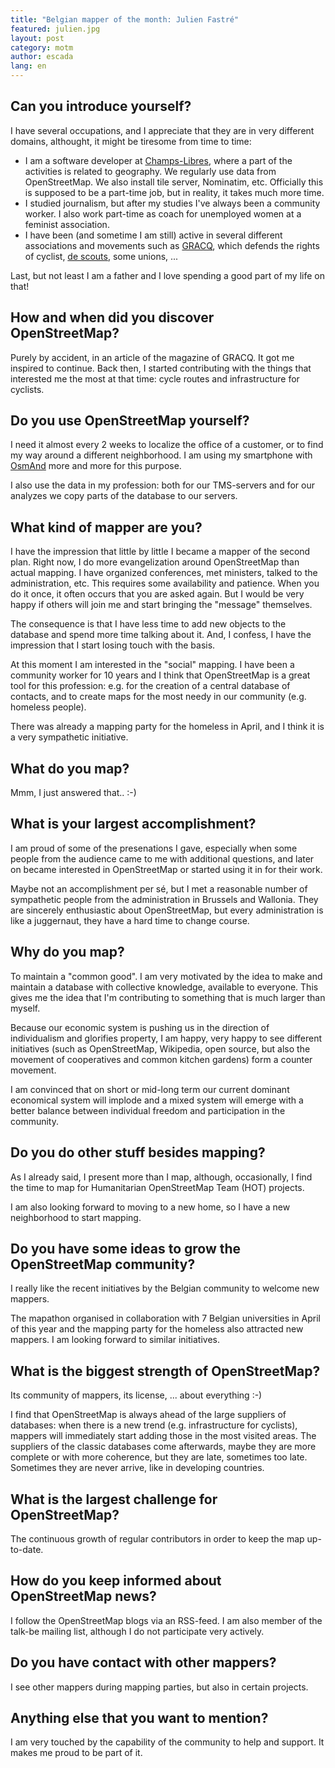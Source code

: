 ```yaml
---
title: "Belgian mapper of the month: Julien Fastré"
featured: julien.jpg
layout: post
category: motm
author: escada
lang: en
---
```


<h2>Can you introduce yourself?</h2>

<p>I have several occupations, and I appreciate that they are in very different domains, althought, it might be tiresome from time to time:</p>

<ul>
<li>I am a software developer at   <a href="http://www.champs-libres.coop/" rel="nofollow">Champs-Libres</a>, where a part of the activities is related to geography. We regularly use data from OpenStreetMap. We also install tile server, Nominatim, etc. Officially this is supposed to be a part-time job, but in reality, it takes much more time.</li>
<li>I studied journalism, but after my studies I've always been a community worker. I also work part-time as coach for unemployed women at a feminist association.</li>
<li>I have been (and sometime I am still) active in several different associations and movements such as <a href="http://www.gracq.org" rel="nofollow">GRACQ</a>, which defends the rights of cyclist,  <a href="http://lesscouts.be" rel="nofollow">de scouts</a>, some unions, ...</li>
</ul>

<p>Last, but not least I am a father and I love spending a good part of my life on that!</p>

<h2>How and when did you discover OpenStreetMap?</h2>

<p>Purely by accident, in an article of the magazine of GRACQ. It got me inspired to continue. Back then, I started contributing with the  things that interested me the most at that time: cycle routes and infrastructure for cyclists.</p>

<h2>Do you use OpenStreetMap yourself?</h2>

<p>I need it almost every 2 weeks to localize the office of a customer, or to find my way around a different neighborhood. I am using my smartphone with  <a href="http://osmand.net" rel="nofollow">OsmAnd</a>  more and more for this purpose.</p>

<p>I also use the data in my profession: both for our TMS-servers and for our analyzes we copy parts of the database to our servers.</p>

<h2>What kind of mapper are you?</h2>

<p>I have the impression that little by little I became a mapper of the second plan. Right now, I do more evangelization  around OpenStreetMap than actual mapping. I have organized conferences, met ministers, talked to the administration, etc. This requires some availability and patience. When you do it once, it often occurs that you are asked again. But I would be very happy if others will join me and start bringing the "message" themselves.</p>

<p>The consequence is that I have less time to add new objects to the database and spend more time talking about it. And, I confess, I have the impression that I start losing touch with the basis.</p>

<p>At this moment I am interested in the "social" mapping. I have been a community worker for 10 years and I think that OpenStreetMap is  a great tool for this profession: e.g. for the creation of a central database of contacts, and to create maps for the most needy in our community (e.g. homeless people).</p>

<p>There was already a mapping party for the homeless in April, and I think it is a very sympathetic initiative.</p>

<h2>What do you map?</h2>

<p>Mmm, I just answered that.. :-)</p>

<h2>What is your largest accomplishment?</h2>

<p>I am proud of some of the presenations I gave, especially when some people from the audience came to me with additional questions, and later on  became interested in OpenStreetMap or started using it in for their work.</p>

<p>Maybe not an accomplishment per sé, but I met a reasonable number of sympathetic people from the administration in Brussels and Wallonia. They are sincerely enthusiastic about OpenStreetMap, but every administration is like a juggernaut, they have a hard time to change course.</p>

<h2>Why do you map?</h2>

<p>To maintain a "common good". I am very motivated by the idea to make and maintain a database with collective knowledge, available to everyone. This gives me the idea that I'm  contributing to something that is much larger than myself.</p>

<p>Because our economic system is pushing us in the direction of individualism and glorifies property, I am happy, very happy to see different  initiatives (such as OpenStreetMap, Wikipedia, open source, but also the movement of cooperatives and common kitchen gardens) form a counter movement.</p>

<p>I am convinced that on short or mid-long term our current dominant economical system will implode and a mixed system will emerge with a better balance between individual freedom and participation in the community.</p>

<h2>Do you do other stuff besides mapping?</h2>

<p>As I already said, I present more than I map, although, occasionally, I find the time to map for  Humanitarian OpenStreetMap Team (HOT) projects.</p>

<p>I am also looking forward to moving to a new home, so I have a new neighborhood to start mapping.</p>

<h2>Do you have some ideas to grow the OpenStreetMap community?</h2>

<p>I really like the recent initiatives by the Belgian community to welcome new mappers.</p>

<p>The mapathon organised in collaboration with 7 Belgian universities in April of this year and the mapping party for the homeless also attracted new mappers. I am looking forward to similar initiatives.</p>

<h2>What is the biggest strength of OpenStreetMap?</h2>

<p>Its community of mappers, its license, ... about everything :-)</p>

<p>I find that OpenStreetMap is always ahead of the large suppliers of databases: when there is a new trend (e.g. infrastructure for cyclists), mappers will immediately start adding those in the most visited areas. The suppliers of the classic databases come afterwards, maybe they are more complete or with more coherence, but they are late, sometimes too late. Sometimes they are never arrive, like in developing countries.</p>

<h2>What is the largest challenge for OpenStreetMap?</h2>

<p>The continuous growth of regular contributors in order to keep the map up-to-date.</p>

<h2>How do you keep informed about OpenStreetMap news?</h2>

<p>I follow the OpenStreetMap blogs via an RSS-feed. I am also member of the talk-be mailing list, although I do not participate very actively.</p>

<h2>Do you have contact with other mappers?</h2>

<p>I see other mappers during mapping parties, but also in certain projects.</p>

<h2>Anything else that you want to mention?</h2>

<p>I am very touched by the capability of the community to help and support. It makes me proud to be part of it.</p>
